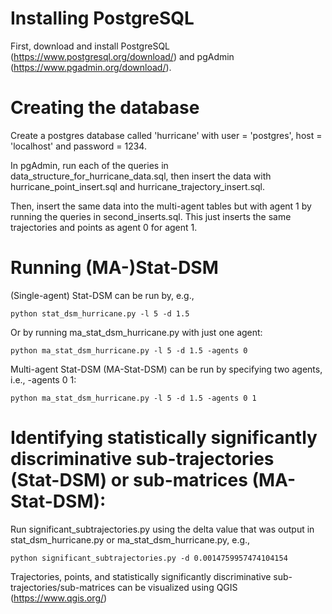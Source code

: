 # Installing PostgreSQL
First, download and install PostgreSQL (https://www.postgresql.org/download/) and pgAdmin (https://www.pgadmin.org/download/).


# Creating the database
Create a postgres database called 'hurricane' with user = 'postgres', host = 'localhost' and password = 1234.

In pgAdmin, run each of the queries in data_structure_for_hurricane_data.sql, then insert the data with hurricane_point_insert.sql and hurricane_trajectory_insert.sql. 

Then, insert the same data into the multi-agent tables but with agent 1 by running the queries in second_inserts.sql. This just inserts the same trajectories and points as agent 0 for agent 1.

# Running (MA-)Stat-DSM
(Single-agent) Stat-DSM can be run by, e.g.,
```
python stat_dsm_hurricane.py -l 5 -d 1.5
```
Or by running ma_stat_dsm_hurricane.py with just one agent:
```
python ma_stat_dsm_hurricane.py -l 5 -d 1.5 -agents 0
```
Multi-agent Stat-DSM (MA-Stat-DSM) can be run by specifying two agents, i.e., -agents 0 1:
```
python ma_stat_dsm_hurricane.py -l 5 -d 1.5 -agents 0 1
```
# Identifying statistically significantly discriminative sub-trajectories (Stat-DSM) or sub-matrices (MA-Stat-DSM):
Run significant_subtrajectories.py using the delta value that was output in stat_dsm_hurricane.py or ma_stat_dsm_hurricane.py, e.g.,
```
python significant_subtrajectories.py -d 0.0014759957474104154
```
Trajectories, points, and statistically significantly discriminative sub-trajectories/sub-matrices can be visualized using QGIS (https://www.qgis.org/)
